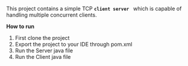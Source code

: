This project contains a simple TCP **`client server `**
which is capable of handling multiple concurrent clients.




**How to run**

1. First clone the project
2. Export the project to your IDE through pom.xml
3. Run the Server java file 
4. Run the Client java file
